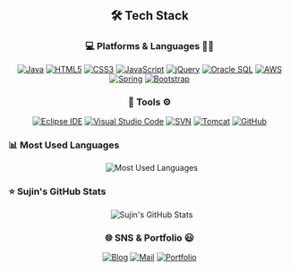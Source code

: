 <div align="center">

## 🛠️ Tech Stack

### 💻 Platforms & Languages 🧑‍💻

[![Java](https://img.shields.io/badge/Java-007396?style=for-the-badge&logo=java&logoColor=white)](https://www.java.com)
[![HTML5](https://img.shields.io/badge/HTML5-E34F26?style=for-the-badge&logo=html5&logoColor=white)](https://developer.mozilla.org/ko/docs/Web/HTML)
[![CSS3](https://img.shields.io/badge/CSS3-1572B6?style=for-the-badge&logo=css3&logoColor=white)](https://developer.mozilla.org/ko/docs/Web/CSS)
[![JavaScript](https://img.shields.io/badge/JavaScript-F7DF1E?style=for-the-badge&logo=javascript&logoColor=black)](https://www.javascript.com)
[![jQuery](https://img.shields.io/badge/jQuery-0769AD?style=for-the-badge&logo=jquery&logoColor=white)](https://jquery.com)
[![Oracle SQL](https://img.shields.io/badge/Oracle%20SQL-F80000?style=for-the-badge&logo=oracle&logoColor=white)](https://www.oracle.com/database/)
[![AWS](https://img.shields.io/badge/AWS-232F3E?style=for-the-badge&logo=amazon-aws&logoColor=white)](https://aws.amazon.com)
[![Spring](https://img.shields.io/badge/Spring-6DB33F?style=for-the-badge&logo=spring&logoColor=white)](https://spring.io/)
[![Bootstrap](https://img.shields.io/badge/Bootstrap-7952B3?style=for-the-badge&logo=bootstrap&logoColor=white)](https://getbootstrap.com)

### 🔧 Tools ⚙️

[![Eclipse IDE](https://img.shields.io/badge/Eclipse%20IDE-2C2255?style=for-the-badge&logo=eclipse&logoColor=white)](https://www.eclipse.org/ide/)
[![Visual Studio Code](https://img.shields.io/badge/Visual%20Studio%20Code-007ACC?style=for-the-badge&logo=visual-studio-code&logoColor=white)](https://code.visualstudio.com/)
[![SVN](https://img.shields.io/badge/SVN-8090C5?style=for-the-badge&logo=subversion&logoColor=white)](https://subversion.apache.org/)
[![Tomcat](https://img.shields.io/badge/Apache%20Tomcat-F8DC75?style=for-the-badge&logo=apache-tomcat&logoColor=black)](https://tomcat.apache.org/)
[![GitHub](https://img.shields.io/badge/GitHub-181717?style=for-the-badge&logo=github&logoColor=white)](https://github.com/)

</div>


### 📊 Most Used Languages

<p align="center">
  <img src="https://github-readme-stats.vercel.app/api/top-langs/?username=skt4253&layout=compact&hide_title=true&card_width=400&langs_count=6&theme=radical&exclude_repo=your-excluded-repo" alt="Most Used Languages">
</p>



### ⭐ Sujin's GitHub Stats

<p align="center">
  <img src="https://github-readme-stats.vercel.app/api?username=skt4253&show_icons=true&theme=radical&hide_rank=false&include_all_commits=true&count_private=true&disable_animations=true" alt="Sujin's GitHub Stats">
</p>

<div align="center">

### 🌐 SNS & Portfolio 😃

[![Blog](https://img.shields.io/badge/Blog-FF5722?style=for-the-badge&logo=blogger&logoColor=white)](https://your-blog-url.com)
[![Mail](https://img.shields.io/badge/Mail-D44638?style=for-the-badge&logo=gmail&logoColor=white)](mailto:your-email@example.com)
[![Portfolio](https://img.shields.io/badge/Portfolio-6A1B9A?style=for-the-badge&logo=react&logoColor=white)](https://your-portfolio-url.com)

</div>
